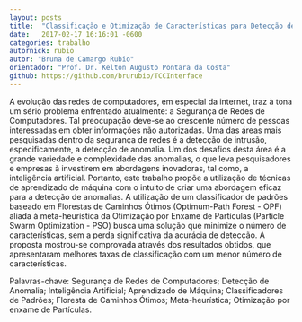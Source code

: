 ```yaml
---
layout: posts
title:  "Classificação e Otimização de Características para Detecção de Anomalias em Redes de Computadores"
date:   2017-02-17 16:16:01 -0600
categories: trabalho
autornick: rubio
autor: "Bruna de Camargo Rubio"
orientador: "Prof. Dr. Kelton Augusto Pontara da Costa"
github: https://github.com/brurubio/TCCInterface
---
```

A evolução das redes de computadores, em especial da internet, traz à tona um sério problema enfrentado atualmente: a Segurança de Redes de Computadores. Tal preocupação deve-se ao crescente número de pessoas interessadas em obter informações não autorizadas. Uma das áreas mais pesquisadas dentro da segurança de redes é a detecção de intrusão, especificamente, a detecção de anomalia. Um dos desafios desta área é a grande variedade e complexidade das anomalias, o que leva pesquisadores e empresas à investirem em abordagens inovadoras, tal como, a inteligência artificial. Portanto, este trabalho propõe a utilização de técnicas de aprendizado de máquina com o intuito de criar uma abordagem eficaz para a detecção de anomalias. A utilização de um classificador de padrões baseado em Florestas de Caminhos Ótimos (Optimum-Path Forest - OPF) aliada à meta-heurística da Otimização por Enxame de Partículas (Particle Swarm Optimization - PSO) busca uma solução que minimize o número de características, sem a perda significativa da acurácia de detecção. A proposta mostrou-se comprovada através dos resultados obtidos, que apresentaram melhores taxas de classificação com um menor número de características.

Palavras-chave: Segurança de Redes de Computadores; Detecção de Anomalia; Inteligência Artificial; Aprendizado de Máquina; Classificadores de Padrões; Floresta de Caminhos Ótimos; Meta-heurística; Otimização por enxame de Partículas.
